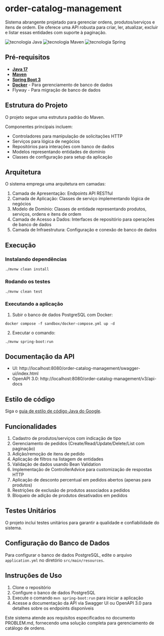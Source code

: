 # order-catalog-management

Sistema abrangente projetado para gerenciar ordens, produtos/serviços e itens de ordem. Ele oferece uma API robusta para criar, ler, atualizar, excluir e listar essas entidades com suporte à paginação.

![tecnologia Java](https://img.shields.io/badge/tecnologia-Java-purple.svg)
![tecnologia Maven](https://img.shields.io/badge/tecnologia-Maven-blue.svg)
![tecnologia Spring](https://img.shields.io/badge/tecnologia-Spring-green)

## Pré-requisitos

- [**Java 17**](https://www.oracle.com/java/technologies/downloads/#java21)
- [**Maven**](https://maven.apache.org/download.cgi)
- [**Spring Boot 3**](https://spring.io/projects/spring-boot)
- [**Docker**](https://www.docker.com/products/docker-desktop/) - Para gerenciamento de banco de dados
- Flyway - Para migração de banco de dados

## Estrutura do Projeto

O projeto segue uma estrutura padrão do Maven.

Componentes principais incluem:
- Controladores para manipulação de solicitações HTTP
- Serviços para lógica de negócios
- Repositórios para interações com banco de dados
- Modelos representando entidades de domínio
- Classes de configuração para setup da aplicação

## Arquitetura

O sistema emprega uma arquitetura em camadas:

1. Camada de Apresentação: Endpoints API RESTful
2. Camada de Aplicação: Classes de serviço implementando lógica de negócios
3. Modelo de Domínio: Classes de entidade representando produtos, serviços, ordens e itens de ordem
4. Camada de Acesso a Dados: Interfaces de repositório para operações de banco de dados
5. Camada de Infraestrutura: Configuração e conexão de banco de dados

## Execução

### Instalando dependências
```shell
./mvnw clean install
```
### Rodando os testes
```shell
./mvnw clean test
```

### Executando a aplicação
1. Subir o banco de dados PostgreSQL com Docker:
```shell
docker compose -f sandbox/docker-compose.yml up -d
```
2. Executar o comando:
```shell
./mvnw spring-boot:run
```

## Documentação da API <br>

- UI: http://localhost:8080/order-catalog-management/swagger-ui/index.html
- OpenAPI 3.0: http://localhost:8080/order-catalog-management/v3/api-docs

## Estilo de código

Siga o [guia de estilo de código Java do Google](https://google.github.io/styleguide/javaguide.html).

## Funcionalidades

1. Cadastro de produtos/serviços com indicação de tipo
2. Gerenciamento de pedidos (Create/Read/Update/Delete/List com paginação)
3. Adição/remoção de itens de pedido
4. Aplicação de filtros na listagem de entidades
5. Validação de dados usando Bean Validation
6. Implementação de ControllerAdvice para customização de respostas HTTP
7. Aplicação de desconto percentual em pedidos abertos (apenas para produtos)
8. Restrições de exclusão de produtos associados a pedidos
9. Bloqueio de adição de produtos desativados em pedidos

## Testes Unitários

O projeto inclui testes unitários para garantir a qualidade e confiabilidade do sistema.

## Configuração do Banco de Dados

Para configurar o banco de dados PostgreSQL, edite o arquivo `application.yml` no diretório `src/main/resources`.

## Instruções de Uso

1. Clone o repositório
2. Configure o banco de dados PostgreSQL
3. Execute o comando `mvn spring-boot:run` para iniciar a aplicação
4. Acesse a documentação da API via Swagger UI ou OpenAPI 3.0 para detalhes sobre os endpoints disponíveis
 
Este sistema atende aos requisitos especificados no documento PROBLEM.md, fornecendo uma solução completa para gerenciamento de catálogo de ordens.